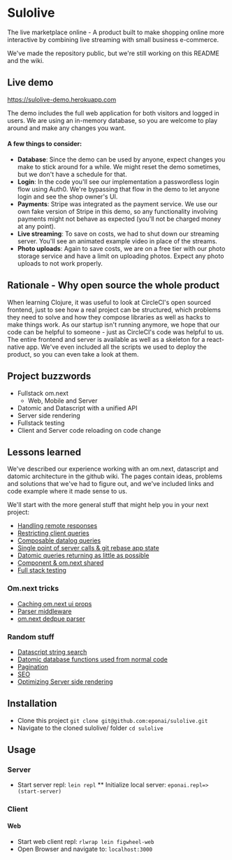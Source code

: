
# Sulolive
The live marketplace online - A product built to make shopping online more interactive by combining live streaming with small business e-commerce.


We've made the repository public, but we're still working on this README and the wiki.

## Live demo

https://sulolive-demo.herokuapp.com

The demo includes the full web application for both visitors and logged in users. We are using an in-memory database, so you are welcome to play around and make any changes you want. 

#### A few things to consider:
- **Database**: Since the demo can be used by anyone, expect changes you make to stick around for a while. We might reset the demo sometimes, but we don't have a schedule for that.
- **Login**: In the code you'll see our implementation a passwordless login flow using Auth0. We're bypassing that flow in the demo to let anyone login and see the shop owner's UI.
- **Payments**: Stripe was integrated as the payment service. We use our own fake version of Stripe in this demo, so any functionality involving payments might not behave as expected (you'll not be charged money at any point).
- **Live streaming**: To save on costs, we had to shut down our streaming server. You'll see an animated example video in place of the streams.
- **Photo uploads**: Again to save costs, we are on a free tier with our photo storage service and have a limit on uploading photos. Expect any photo uploads to not work properly.

## Rationale - Why open source the whole product

When learning Clojure, it was useful to look at CircleCI's open sourced frontend, just to see how a real project can be structured, which problems they need to solve and how they compose libraries as well as hacks to make things work. As our startup isn't running anymore, we hope that our code can be helpful to someone - just as CircleCI's code was helpful to us. The entire frontend and server is available as well as a skeleton for a react-native app. We've even included all the scripts we used to deploy the product, so you can even take a look at them.

## Project buzzwords
* Fullstack om.next
  * Web, Mobile and Server
* Datomic and Datascript with a unified API
* Server side rendering
* Fullstack testing
* Client and Server code reloading on code change

## Lessons learned

We've described our experience working with an om.next, datascript and datomic architecture in the github wiki. The pages contain ideas, problems and solutions that we've had to figure out, and we've included links and code example where it made sense to us.

We'll start with the more general stuff that might help you in your next project:

* [Handling remote responses](https://github.com/eponai/sulolive/wiki/Remote-responses)
* [Restricting client queries](https://github.com/eponai/sulolive/wiki/Restricting-client-queries)
* [Composable datalog queries](https://github.com/eponai/sulolive/wiki/Composable-datalog-queries)
* [Single point of server calls & git rebase app state](https://github.com/eponai/sulolive/wiki/Single-point-of-server-calls-&-git-rebase-app-state)
* [Datomic queries returning as little as possible](https://github.com/eponai/sulolive/wiki/Datomic-queries---returning-as-little-as-possible)
* [Component & om.next shared](https://github.com/eponai/sulolive/wiki/Component-&-om.next-shared)
* [Full stack testing](https://github.com/eponai/sulolive/wiki/Full-stack-testing)

### Om.next tricks
* [Caching om.next ui props](https://github.com/eponai/sulolive/wiki/Caching-om.next-ui--props)
* [Parser middleware](https://github.com/eponai/sulolive/wiki/Parser-middleware)
* [om.next dedpue parser](https://github.com/eponai/sulolive/wiki/om.next-dedpue-parser)

### Random stuff
* [Datascript string search](https://github.com/eponai/sulolive/wiki/Datascript-string-search)
* [Datomic database functions used from normal code](https://github.com/eponai/sulolive/wiki/Datomic-database-functions-used-from-normal-code)
* [Pagination](https://github.com/eponai/sulolive/wiki/Pagination)
* [SEO](https://github.com/eponai/sulolive/wiki/SEO)
* [Optimizing Server side rendering](https://github.com/eponai/sulolive/wiki/Optimizing-Server-side-rendering)

## Installation

* Clone this project ```git clone git@github.com:eponai/sulolive.git```
* Navigate to the cloned sulolive/ folder ```cd sulolive```

## Usage
### Server
* Start server repl: ```lein repl```
** Initialize local server: ```eponai.repl=> (start-server)```

### Client
#### Web
* Start web client repl: ```rlwrap lein figwheel-web```
* Open Browser and navigate to: ```localhost:3000```

